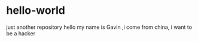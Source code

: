 # hello-world
just another repository
hello my name is Gavin ,i come from china, i want to be a hacker

